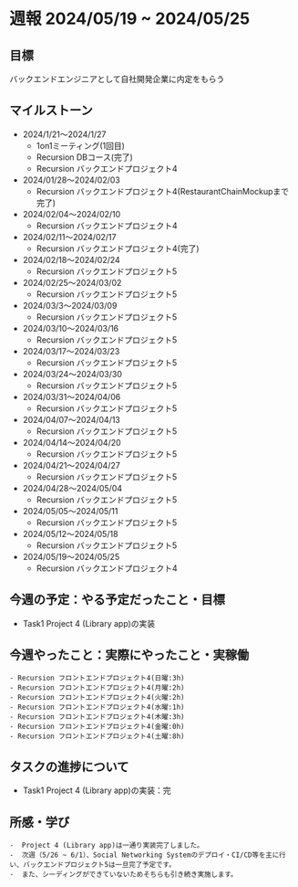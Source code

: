 # 週報 2024/05/19 ~ 2024/05/25

## 目標
バックエンドエンジニアとして自社開発企業に内定をもらう

## マイルストーン
- 2024/1/21〜2024/1/27
    - 1on1ミーティング(1回目)
    - Recursion DBコース(完了)
    - Recursion バックエンドプロジェクト4
- 2024/01/28〜2024/02/03
    - Recursion バックエンドプロジェクト4(RestaurantChainMockupまで完了)
- 2024/02/04〜2024/02/10
    - Recursion バックエンドプロジェクト4
- 2024/02/11〜2024/02/17
    - Recursion バックエンドプロジェクト4(完了)
- 2024/02/18〜2024/02/24
    - Recursion バックエンドプロジェクト5
- 2024/02/25〜2024/03/02
    - Recursion バックエンドプロジェクト5
- 2024/03/3〜2024/03/09
    - Recursion バックエンドプロジェクト5
- 2024/03/10〜2024/03/16
    - Recursion バックエンドプロジェクト5
- 2024/03/17〜2024/03/23
    - Recursion バックエンドプロジェクト5
- 2024/03/24〜2024/03/30
    - Recursion バックエンドプロジェクト5
- 2024/03/31〜2024/04/06
    - Recursion バックエンドプロジェクト5
- 2024/04/07〜2024/04/13
    - Recursion バックエンドプロジェクト5
- 2024/04/14〜2024/04/20
    - Recursion バックエンドプロジェクト5
- 2024/04/21〜2024/04/27
    - Recursion バックエンドプロジェクト5
- 2024/04/28〜2024/05/04
    - Recursion バックエンドプロジェクト5
- 2024/05/05〜2024/05/11
    - Recursion バックエンドプロジェクト5
- 2024/05/12〜2024/05/18
    - Recursion バックエンドプロジェクト5
- 2024/05/19〜2024/05/25
    - Recursion バックエンドプロジェクト4
## 今週の予定：やる予定だったこと・目標
- Task1  Project 4 (Library app)の実装

## 今週やったこと：実際にやったこと・実稼働
    - Recursion フロントエンドプロジェクト4(日曜:3h)
    - Recursion フロントエンドプロジェクト4(月曜:2h)
    - Recursion フロントエンドプロジェクト4(火曜:2h)
    - Recursion フロントエンドプロジェクト4(水曜:1h)
    - Recursion フロントエンドプロジェクト4(木曜:3h)
    - Recursion フロントエンドプロジェクト4(金曜:0h)
    - Recursion フロントエンドプロジェクト4(土曜:8h)

## タスクの進捗について
- Task1  Project 4 (Library app)の実装：完

## 所感・学び
    -  Project 4 (Library app)は一通り実装完了しました。
    -  次週（5/26 ~ 6/1）、Social Networking Systemのデプロイ・CI/CD等を主に行い、バックエンドプロジェクト5は一旦完了予定です。
    -  また、シーディングができていないためそちらも引き続き実施します。
